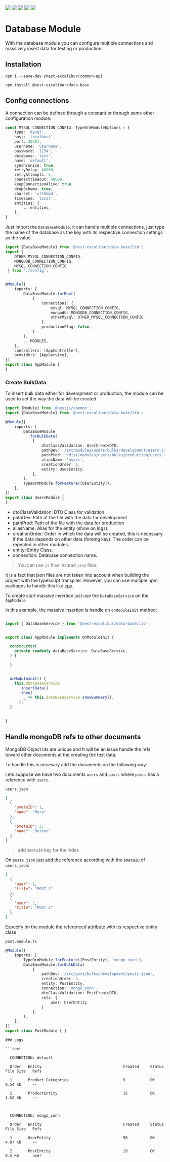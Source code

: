 <img src="https://img.shields.io/npm/dt/@nest-excalibur/data-base"></img>
<img src="https://img.shields.io/npm/v/@nest-excalibur/data-base"></img>
<img src="https://img.shields.io/npm/l/@nest-excalibur/data-base"></img>
<img src="https://img.shields.io/github/stars/nest-excalibur/data-base"></img>
<img src="https://img.shields.io/github/issues/nest-excalibur/data-base"></img>

# Database Module

With the database module you can configure multiple connections
and massively insert data for testing or production.

## Installation

```shell
npm i --save-dev @nest-excalibur/common-api

npm install @nest-excalibur/data-base

```

## Config connections
A connection can be defined through a constant or through some other configuration module:

```typescript
const MYSQL_CONNECTION_CONFIG: TypeOrmModuleOptions = {
    type: 'mysql',
    host: 'localhost',
    port: 30501,
    username: 'username',
    password: '1234',
    database: 'test',
    name: 'default',
    synchronize: true,
    retryDelay: 40000,
    retryAttempts: 3,
    connectTimeout: 40000,
    keepConnectionAlive: true,
    dropSchema: true,
    charset: 'utf8mb4',
    timezone: 'local',
    entities: [
        ...entities,
    ],
}
```

Just import the `DataBaseModule`, it can handle multiple connections, just type
the name of the database as the key with its respective connection settings as the value.

```typescript
import {DataBaseModule} from '@nest-excalibur/data-base/lib';
import {
    OTHER_MYSQL_CONNECTION_CONFIG, 
    MONGODB_CONNECTION_CONFIG,
    MYSQL_CONNECTION_CONFIG
 } from './config';


@Module({
    imports: [
        DataBaseModule.forRoot(
            {
                connections: {
                    mysql: MYSQL_CONNECTION_CONFIG,
                    mongodb: MONGODB_CONNECTION_CONFIG,
                    otherMysql: OTHER_MYSQL_CONNECTION_CONFIG
                },
                productionFlag: false,
            }
        ),
        ...MODULES,
    ],
    controllers: [AppController],
    providers: [AppService],
})
export class AppModule {
}
```

### Create BulkData
To insert bulk data either for development or production, the module can be used to set the way the data will be created.

```typescript
import {Module} from '@nestjs/common';
import {DataBaseModule} from '@nest-excalibur/data-base/lib';

@Module({
    imports: [
        DataBaseModule
          .forBulkData(
            {
                dtoClassValidation: UserCreateDTO,
                pathDev: '/src/modules/users/bulks/development/users.json',
                pathProd: '/dist/modules/users/bulks/production/users.json',
                aliasName: 'users',
                creationOrder: 1,
                entity: UserEntity,
            },
        ),
        TypeOrmModule.forFeature([UserEntity]),
    ],
})
export class UsersModule {
}
```

* dtoClassValidation: DTO Class for validation
* pathDev: Path of the file with the data for development
* pathProd: Path of the file with the data for production
* aliasName: Alias for the entity (show on logs).
* creationOrder: Order in which the data will be created, this is necessary if the data depends on other data (foreing key). The order can be repeated in other modules.
* entity: Entity Class.
* connection: Database connection name.

> You can use `js` files instead `json` files.

It is a fact that json files are not taken into account when building the project with the typescript transpiler.
However, you can use multiple npm packages to handle this like [cpy](https://www.npmjs.com/package/cp).

To create start massive insertion just use the `DataBaseService` on the `AppModule`

In this example, the massive insertion is handle on `onModuleInit` method:

```typescript

import { DataBaseService } from '@nest-excalibur/data-base/lib';


export class AppModule implements OnModuleInit {

  constructor(
    private readonly dataBaseService: DataBaseService,
  ) {

  }


  onModuleInit() {
    this.dataBaseService
      .insertData()
      .then(
        _ => this.dataBaseService.showSummary(),
      );
  }
    
  
}

```

## Handle mongoDB refs to other documents
MongoDB Object ids are unique and It will be an issue handle the refs toward other documents at the creating 
the test data.

To handle this is necesary add the documents on the following way:

Lets suppose we have two documents `users` and `posts` where `posts` has a reference with  `users`.

`users.json`


```json
[
  {
    "$metaID": 1,
    "name": "Mara"
  },
  {
    "$metaID": 2,
    "name": "Deleon"
  }
]
```



> add `$metaID` key for the index


On `posts.json` just add the reference according with the `$metaID` of `users.json`:

```json
[
  {
    "user": 1,
    "title": "POST 1"
  },
  {
    "user": 2,
    "title": "POST 2"
  }
]  
```

Especify on the module the referenced attribute with its respective entity class

`post.module.ts`

```typescript
@Module({
    imports: [
        TypeOrmModule.forFeature([PostEntity], 'mongo_conn'),
        DataBaseModule.forBulkData(
            {
                pathDev: '/src/post/bulks/development/posts.json',
                creationOrder: 2,
                entity: PostEntity,
                connection: 'mongo_conn',
                dtoClassValidation: PostCreateDTO,
                refs: {
                    user: UserEntity,
                }
            },
        ),
    ],
})
export class PostModule { }
```



``` 
### Logs

```text

  CONNECTION: default                                                                                

  Order   Entity                                    Created     Status  File Size   Refs             

  1       Product Categories                        9           OK      0.54 Kb     --               

  2       ProductEntity                             15          OK      1.52 Kb     --               



  CONNECTION: mongo_conn                                                                         

  Order   Entity                                    Created     Status  File Size   Refs             

  1       UserEntity                                96          OK      4.97 Kb     --               

  2       PostEntity                                19          OK      0.5 Kb      user   
```
